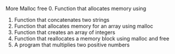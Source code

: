 More Malloc free
0. Function that allocates memory using 
1. Function that concatenates two strings
2. Function that allocates memory for an array using malloc
3. Function that creates an array of integers
4. Function that reallocates a memory block using malloc and free
5. A program that multiplies two positive numbers 
